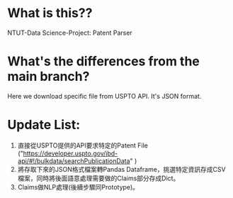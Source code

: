 # What is this??
NTUT-Data Science-Project: Patent Parser

# What's the differences from the main branch?
Here we download specific file from USPTO API.
It's JSON format.

# Update List:
1. 直接從USPTO提供的API要求特定的Patent File ("https://developer.uspto.gov/ibd-api/#!/bulkdata/searchPublicationData" )
2. 將存取下來的JSON格式檔案轉Pandas Dataframe，挑選特定資訊存成CSV檔案，同時將後面語意處理需要做的Claims部分存成Dict。
3. Claims做NLP處理(後續步驟同Prototype)。
